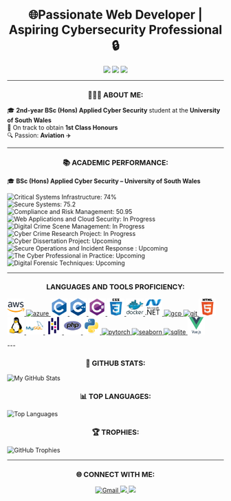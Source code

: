 <h1 align="center">🌐Passionate Web Developer | Aspiring Cybersecurity Professional🔒</h1>

<p align="center">
  <img src="https://img.shields.io/badge/Cybersecurity-blue?style=for-the-badge&logo=cybersecurity&logoColor=white">
  <img src="https://img.shields.io/badge/Digital Forensics-blueviolet?style=for-the-badge">
  <img src="https://img.shields.io/badge/Electronics-orange?style=for-the-badge">
</p>

---
<h3 align="center">🧑🏻‍💻 ABOUT ME:</h3>

🎓 **2nd-year BSc (Hons) Applied Cyber Security** student at the **University of South Wales**  
📌 On track to obtain **1st Class Honours**  
🔍 Passion: **Aviation** ✈️

---
<h3 align="center">📚 ACADEMIC PERFORMANCE:</h3>

🎓 **BSc (Hons) Applied Cyber Security – University of South Wales**  

![Critical Systems Infrastructure: 74%](https://img.shields.io/badge/Critical%20Systems%20Infrastructure(Core)-74%25-brightgreen?style=for-the-badge)  
![Secure Systems: 75.2](https://img.shields.io/badge/Secure%20Systems(Core)-75.2%25-brightgreen?style=for-the-badge)  
![Compliance and Risk Management: 50.95](https://img.shields.io/badge/Compliance%20and%20Risk%20Management(Specific)-50.95%25-brightgreen?style=for-the-badge)  
![Web Applications and Cloud Security: In Progress](https://img.shields.io/badge/Web%20Applications%20and%20Cloud%20Security-In%20Progress-darkorange?style=for-the-badge)  
![Digital Crime Scene Management: In Progress](https://img.shields.io/badge/Digital%20Crime%20Scene%20Management-In%20Progress-darkorange?style=for-the-badge)  
![Cyber Crime Research Project: In Progress](https://img.shields.io/badge/Cyber%20Crime%20Research%20Project-In%20Progress-darkorange?style=for-the-badge)  
![Cyber Dissertation Project: Upcoming](https://img.shields.io/badge/Cyber%20Dissertation%20Project-Upcoming-darkred?style=for-the-badge)  
![Secure Operations and Incident Response : Upcoming](https://img.shields.io/badge/Secure%20&%20Operations%20and%20Incident%20Response-Upcoming-darkred?style=for-the-badge)  
![The Cyber Professional in Practice: Upcoming](https://img.shields.io/badge/The%20Cyber%20Professional%20In%20Practice-Upcoming-darkred?style=for-the-badge)  
![Digital Forensic Techniques: Upcoming](https://img.shields.io/badge/Digital%20Forensic%20Techniques-Upcoming-darkred?style=for-the-badge)  

---

<h3 align="center">LANGUAGES AND TOOLS PROFICIENCY:</h3>
<p align="left"> <a href="https://aws.amazon.com" target="_blank" rel="noreferrer"> <img src="https://raw.githubusercontent.com/devicons/devicon/master/icons/amazonwebservices/amazonwebservices-original-wordmark.svg" alt="aws" width="40" height="40"/> </a> <a href="https://azure.microsoft.com/en-in/" target="_blank" rel="noreferrer"> <img src="https://www.vectorlogo.zone/logos/microsoft_azure/microsoft_azure-icon.svg" alt="azure" width="40" height="40"/> </a> <a href="https://www.cprogramming.com/" target="_blank" rel="noreferrer"> <img src="https://raw.githubusercontent.com/devicons/devicon/master/icons/c/c-original.svg" alt="c" width="40" height="40"/> </a> <a href="https://www.w3schools.com/cpp/" target="_blank" rel="noreferrer"> <img src="https://raw.githubusercontent.com/devicons/devicon/master/icons/cplusplus/cplusplus-original.svg" alt="cplusplus" width="40" height="40"/> </a> <a href="https://www.w3schools.com/cs/" target="_blank" rel="noreferrer"> <img src="https://raw.githubusercontent.com/devicons/devicon/master/icons/csharp/csharp-original.svg" alt="csharp" width="40" height="40"/> </a> <a href="https://www.w3schools.com/css/" target="_blank" rel="noreferrer"> <img src="https://raw.githubusercontent.com/devicons/devicon/master/icons/css3/css3-original-wordmark.svg" alt="css3" width="40" height="40"/> </a> <a href="https://www.docker.com/" target="_blank" rel="noreferrer"> <img src="https://raw.githubusercontent.com/devicons/devicon/master/icons/docker/docker-original-wordmark.svg" alt="docker" width="40" height="40"/> </a> <a href="https://dotnet.microsoft.com/" target="_blank" rel="noreferrer"> <img src="https://raw.githubusercontent.com/devicons/devicon/master/icons/dot-net/dot-net-original-wordmark.svg" width="40" height="40"/> </a> <a href="https://cloud.google.com" target="_blank" rel="noreferrer"> <img src="https://www.vectorlogo.zone/logos/google_cloud/google_cloud-icon.svg" alt="gcp" width="40" height="40"/> </a> <a href="https://git-scm.com/" target="_blank" rel="noreferrer"> <img src="https://www.vectorlogo.zone/logos/git-scm/git-scm-icon.svg" alt="git" width="40" height="40"/> </a> <a href="https://www.w3.org/html/" target="_blank" rel="noreferrer"> <img src="https://raw.githubusercontent.com/devicons/devicon/master/icons/html5/html5-original-wordmark.svg" alt="html5" width="40" height="40"/> </a> <a href="https://www.linux.org/" target="_blank" rel="noreferrer"> <img src="https://raw.githubusercontent.com/devicons/devicon/master/icons/linux/linux-original.svg" alt="linux" width="40" height="40"/> </a> <a href="https://www.mysql.com/" target="_blank" rel="noreferrer"> <img src="https://raw.githubusercontent.com/devicons/devicon/master/icons/mysql/mysql-original-wordmark.svg" alt="mysql" width="40" height="40"/> </a> <a href="https://pandas.pydata.org/" target="_blank" rel="noreferrer"> <img src="https://raw.githubusercontent.com/devicons/devicon/2ae2a900d2f041da66e950e4d48052658d850630/icons/pandas/pandas-original.svg" alt="pandas" width="40" height="40"/> </a> <a href="https://www.php.net" target="_blank" rel="noreferrer"> <img src="https://raw.githubusercontent.com/devicons/devicon/master/icons/php/php-original.svg" alt="php" width="40" height="40"/> </a> <a href="https://www.python.org" target="_blank" rel="noreferrer"> <img src="https://raw.githubusercontent.com/devicons/devicon/master/icons/python/python-original.svg" alt="python" width="40" height="40"/> </a> <a href="https://pytorch.org/" target="_blank" rel="noreferrer"> <img src="https://www.vectorlogo.zone/logos/pytorch/pytorch-icon.svg" alt="pytorch" width="40" height="40"/> </a> <a href="https://seaborn.pydata.org/" target="_blank" rel="noreferrer"> <img src="https://seaborn.pydata.org/_images/logo-mark-lightbg.svg" alt="seaborn" width="40" height="40"/> </a> <a href="https://www.sqlite.org/" target="_blank" rel="noreferrer"> <img src="https://www.vectorlogo.zone/logos/sqlite/sqlite-icon.svg" alt="sqlite" width="40" height="40"/> </a> <a href="https://vuejs.org/" target="_blank" rel="noreferrer"> <img src="https://raw.githubusercontent.com/devicons/devicon/master/icons/vuejs/vuejs-original-wordmark.svg" alt="vuejs" width="40" height="40"/> </a> </p>
---


<h3 align="center">🚀 GITHUB STATS:</h3>

![My GitHub Stats](https://github-readme-stats.vercel.app/api?username=thenu5&show_icons=true&theme=radical&cache_seconds=86400)  

<h3 align="center">📊 TOP LANGUAGES:</h3>

![Top Languages](https://github-readme-stats.vercel.app/api/top-langs/?username=thenu5&layout=compact&theme=tokyonight)  
 

<h3 align="center">🏆 TROPHIES:</h3>  

![GitHub Trophies](https://github-profile-trophy.vercel.app/?username=thenu5&theme=onedark&margin-w=10)



---


<h3 align="center">🌐 CONNECT WITH ME:</h3>


<p align="center">
  <a href="https://gmail.com">
    <img src="https://img.shields.io/badge/GMAIL-%23E4405F.svg?style=for-the-badge&logo=Gmail&logoColor=white" alt="Gmail">
  </a>
  <a href="https://twitter.com/yourusername">
   <img src="https://img.shields.io/badge/TWITTER%20-%231DA1F2.svg?&style=for-the-badge&logo=Twitter&logoColor=white"/>
  </a>
  <a href="https://instagram.com/yourusername">
    <img src="https://img.shields.io/badge/INSTAGRAM%20-%23E4405F.svg?&style=for-the-badge&logo=Instagram&logoColor=white"/>
  </a>
</p>


